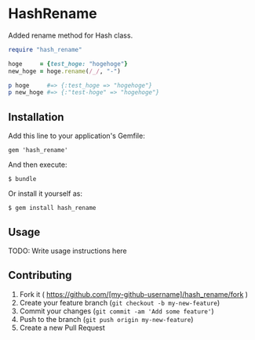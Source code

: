 # HashRename

Added rename method for Hash class.

```ruby
require "hash_rename"

hoge     = {test_hoge: "hogehoge"}
new_hoge = hoge.rename(/_/, "-")

p hoge     #=> {:test_hoge => "hogehoge"}
p new_hoge #=> {:"test-hoge" => "hogehoge"}

```

## Installation

Add this line to your application's Gemfile:

    gem 'hash_rename'

And then execute:

    $ bundle

Or install it yourself as:

    $ gem install hash_rename

## Usage

TODO: Write usage instructions here

## Contributing

1. Fork it ( https://github.com/[my-github-username]/hash_rename/fork )
2. Create your feature branch (`git checkout -b my-new-feature`)
3. Commit your changes (`git commit -am 'Add some feature'`)
4. Push to the branch (`git push origin my-new-feature`)
5. Create a new Pull Request
